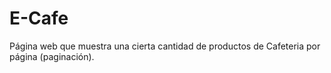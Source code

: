 # E-Cafe
Página web que muestra una cierta cantidad de productos de Cafeteria por página (paginación). 
